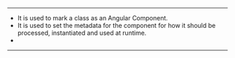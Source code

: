 
---
- It is used to mark a class as an Angular Component.
- It is used to set the metadata for the component for how it should be processed, instantiated and used at runtime.
- 
---
